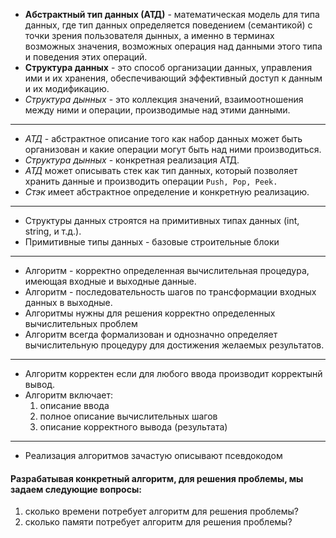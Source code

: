 - **Абстрактный тип данных (АТД)** - математическая модель для типа данных, где тип данных определяется поведением (семантикой) с точки зрения пользователя дынных, а именно в терминах возможных значения, возможных операция над данными этого типа и поведения этих операций.
- **Структура данных** - это способ организации данных, управления ими и их хранения, обеспечивающий эффективный доступ к данным и их модификацию.
- *Структура дынных* - это коллекция значений, взаимоотношения между ними и операции, производимые над этими данными.
___
- *АТД* - абстрактное описание того как набор данных может быть организован и какие операции могут быть над ними производиться.
- *Структура дынных* - конкретная реализация АТД.
- *АТД* может описывать стек как тип данных, который позволяет хранить данные и производить операции ```Push, Pop, Peek.```
- *Стэк* имеет абстрактное определение и конкретную реализацию.
___
- Структуры данных строятся на примитивных типах данных (int, string, и т.д.).
- Примитивные типы данных - базовые строительные блоки
___
- Алгоритм - корректно определенная вычислительная процедура, имеющая входные и выходные данные.
- Алгоритм - последовательность шагов по трансформации входных данных в выходные.
- Алгоритмы нужны для решения корректно определенных вычислительных проблем
- Алгоритм всегда формализован и однозначно определяет вычислительную процедуру для достижения желаемых результатов.
___
- Алгоритм корректен если для любого ввода производит корректынй вывод.
- Алгоритм включает:
  1. описание ввода
  2. полное описание вычислительных шагов
  3. описание корректного вывода (результата)
___
 - Реализация алгоритмов зачастую описывают псевдокодом

#### Разрабатывая конкретный алгоритм, для решения проблемы, мы задаем следующие вопросы:
1. сколько времени потребует алгоритм для решения проблемы?
2. сколько памяти потребует алгоритм для решения проблемы?